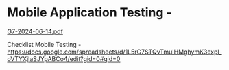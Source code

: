 # Mobile Application Testing - 
[G7-2024-06-14.pdf](https://github.com/user-attachments/files/15843868/G7-2024-06-14.pdf)

Checklist Mobile Testing - https://docs.google.com/spreadsheets/d/1L5rG7STQvTmuIHMghymK3expl_oVTYXjlaSJYpABCo4/edit?gid=0#gid=0
